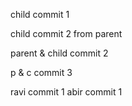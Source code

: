 child commit 1

child commit 2 from parent

parent & child commit 2

p & c commit 3

ravi commit 1
abir commit 1
